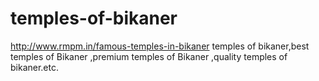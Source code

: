 # temples-of-bikaner
http://www.rmpm.in/famous-temples-in-bikaner temples of bikaner,best temples of Bikaner ,premium temples of Bikaner ,quality temples of bikaner.etc.
